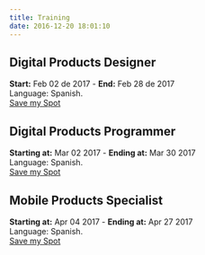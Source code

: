 ```yaml
---
title: Training
date: 2016-12-20 18:01:10
---
```

<!-- Diseñador de Productos -->
<h2>Digital Products Designer</h2>
<div class="article-date"><b>Start:</b> Feb 02 de 2017 - <b>End:</b> Feb 28 de 2017</div>
Language: Spanish.<br/>
<a class="btn btn-primary btn-lg" href="https://www.crowdcast.io/e/5xumzpvi" target="_blank"><span class="glyphicon glyphicon-tag"></span> Save my Spot</a>

<div class="yotpo yotpo-main-widget"
data-product-id="SKU/001"
data-name="Diseñador de Productos Digitales"
data-url="https://www.carlosrojasblog.com/Training/index.html"
data-image-url="https://cdn-images-1.medium.com/max/2000/1*uXXyFjT1nk2gge1XtgukgA.jpeg"
data-description="Aprende a Diseñar Productos Digitales.">
</div>
                        

<!-- Bootcamp Angular 2 -->
<h2>Digital Products Programmer</h2>
<div class="article-date"><b>Starting at:</b> Mar 02 2017 - <b>Ending at:</b> Mar 30 2017</div>
Language: Spanish.<br/>
<a class="btn btn-primary btn-lg" href="http://ccst.io/e/desarrolla-productos-en" target="_blank"><span class="glyphicon glyphicon-tag"></span> Save my Spot</a>
<!-- Bootcamp Ionic 2 -->
<h2>Mobile Products Specialist</h2>
<div class="article-date"><b>Starting at:</b> Apr 04 2017 - <b>Ending at:</b> Apr 27 2017</div>
Language: Spanish.<br/>
<a class="btn btn-primary btn-lg" href="http://ccst.io/e/4j35l8fr" target="_blank"><span class="glyphicon glyphicon-tag"></span>Save my Spot</a>